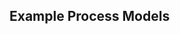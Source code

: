 <div id="title">

## Example Process Models
</div>

<div id="body">

<include src="xp/unit-inParent-asPanel.md" boilerplate />
<include src="scrum/unit-inParent-asPanel.md" boilerplate />
<include src="unifiedProcess/unit-inParent-asPanel.md" boilerplate />

</div>